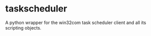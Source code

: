 # taskscheduler
A python wrapper for the win32com task scheduler client and all its scripting objects.
